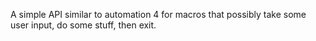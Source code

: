 A simple API similar to automation 4 for macros that possibly take some user input, do some stuff, then exit.

